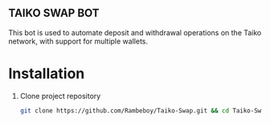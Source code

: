## TAIKO SWAP BOT

This bot is used to automate deposit and withdrawal operations on the Taiko network, with support for multiple wallets.

# Installation

1. Clone project repository
   ```bash
   git clone https://github.com/Rambeboy/Taiko-Swap.git && cd Taiko-Swap
